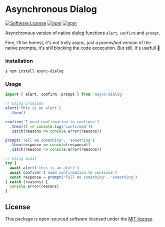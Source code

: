 # Asynchronous Dialog

[![Software License](https://img.shields.io/badge/license-MIT-brightgreen.svg?style=flat-square)](LICENSE.md)
[![npm](https://img.shields.io/npm/v/async-dialog.svg?style=flat-square)](https://www.npmjs.com/package/async-dialog)
[![npm](https://img.shields.io/npm/dw/async-dialog.svg?style=flat-square)](https://www.npmjs.com/package/async-dialog)

Asynchronous version of native dialog functions `alert`, `confirm` and `prompt`.

Fine, I'll be honest, it's not trully async, just a _promisfied_ version of the native prompts, it's still blocking the code excecution. But still, it's usefull 🧐

### Installation

```bash
$ npm install async-dialog
```

### Usage

```js
import { alert, comfirm, prompt } from 'async-dialog'

// Using promises
alert('this is an alert')
  .then()

confirm('I need confirmation to continue')
  .then(() => console.log('confirmed'))
  .catch(reasons => console.error(reasons))

prompt('Tell me something', 'something')
  .then(response => console(response))
  .catch(reasons => console.error(reasons))

// Using await
try {
  await alert('this is an alert')
  await confirm('I need confirmation to continue')
  const response = prompt('Tell me something', 'something')
} catch (reasons) {
  console.error(reasons)
}
```

## License

This package is open-sourced software licensed under the [MIT license](http://opensource.org/licenses/MIT).
